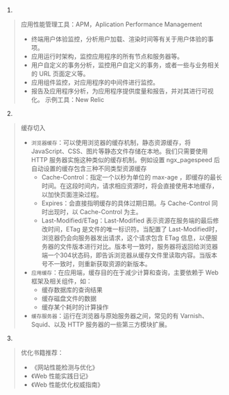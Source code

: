 1.
> 应用性能管理工具：APM，Aplication Performance Management
> - 终端用户体验监控，分析用户加载、渲染时间等有关于用户体验的事项。
> - 应用运行时架构，监控应用程序的所有节点和服务器等。
> - 用户自定义的事务分析，监控用户自定义的事务，或者一些与业务相关的 URL 页面定义等。
> - 应用组件监控，对应用程序的中间件进行监控。
> - 报告及应用程序分析，为应用程序提供度量和报告，并对其进行可视化。
> 示例工具：New Relic

2.
> 缓存切入
> - `浏览器缓存`：可以使用浏览器的缓存机制，静态资源缓存，将 JavaScript、CSS、图片等静态文件存储在本地。我们只需要使用 HTTP 服务器实施这种类似的缓存机制。例如设置 ngx_pagespeed 后自动设置的缓存包含三种不同类型资源缓存
>   - Cache-Control：指定一个以秒为单位的 max-age ，即缓存的最长时间。在这段时间内，请求相应资源时，将会直接使用本地缓存，以加快页面渲染过程。
>   - Expires：会直接指明缓存的具体过期日期。与 Cache-Control 同时出现时，以 Cache-Control 为主。
>   - Last-Modified/ETag：Last-Modified 表示资源在服务端的最后修改时间，ETag 是文件的唯一标识符。当配置了 Last-Modified时，浏览器仍会向服务器发出请求，这个请求包含 ETag 信息，以便服务器的文件版本进行对比。版本号一致时，服务器将返回给浏览器端一个304状态码，即告诉浏览器从缓存文件里读取内容。当版本号不一致时，则重新获取资源的新版本。
> - `应用缓存`：在应用端，缓存目的在于减少计算和查询，主要依赖于 Web 框架及相关组件，如：
>   - 缓存数据库的查询结果
>   - 缓存磁盘文件的数据
>   - 缓存某个耗时的计算操作
> - `缓存服务器`：运行在浏览器与原始服务器之间，常见的有 Varnish、Squid、以及 HTTP 服务器的一些第三方模块扩展。

3.
> 优化书籍推荐：
> - 《网站性能检测与优化》
> - 《Web 性能实践日记》
> - 《Web 性能优化权威指南》